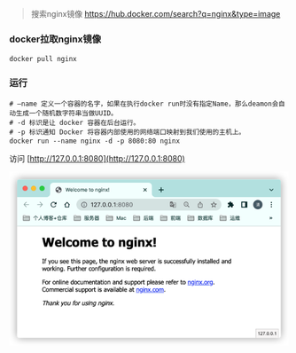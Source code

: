 > 搜索nginx镜像 https://hub.docker.com/search?q=nginx&type=image

### docker拉取nginx镜像

```shell
docker pull nginx
```

### 运行

```shell
# –name 定义一个容器的名字，如果在执行docker run时没有指定Name，那么deamon会自动生成一个随机数字符串当做UUID。
# -d 标识是让 docker 容器在后台运行。
# -p 标识通知 Docker 将容器内部使用的网络端口映射到我们使用的主机上。
docker run --name nginx -d -p 8080:80 nginx
```

访问 [http://127.0.0.1:8080](http://127.0.0.1:8080)

![docker-nginx-run.png](images/docker-nginx-run.png)
